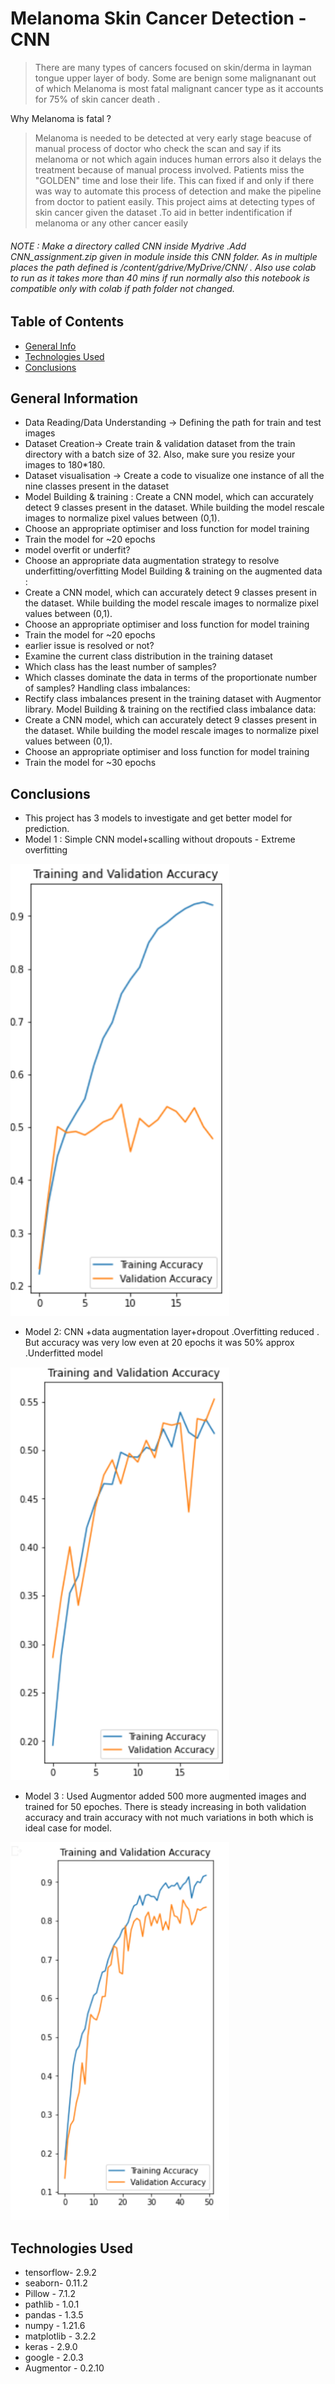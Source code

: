 # Melanoma Skin Cancer Detection - CNN 
> There are many types of cancers focused on skin/derma in layman tongue upper layer of body. Some are benign some malignanant out of which Melanoma is most fatal malignant cancer type as it accounts for 75% of skin cancer death .


Why Melanoma is fatal ?
> Melanoma is needed to be detected at very early stage beacuse of manual process of doctor who check the scan and say if its melanoma or not which again induces human errors also it delays the treatment because of manual process involved. Patients miss the "GOLDEN" time and lose their life.
> This can fixed if and only if there was way to automate this process of detection and make the pipeline from doctor to patient easily.
> This project aims at detecting types of skin cancer given the dataset .To aid in better indentification if melanoma or any other cancer easily 

###### NOTE : Make a directory called CNN inside Mydrive .Add CNN_assignment.zip given in module inside this CNN folder.  As in multiple places the path defined is /content/gdrive/MyDrive/CNN/ . Also use colab to run as it takes more than 40 mins if run normally also this notebook is compatible only with colab if path folder not changed.
## Table of Contents
* [General Info](#general-information)
* [Technologies Used](#technologies-used)
* [Conclusions](#conclusions)



## General Information
* Data Reading/Data Understanding → Defining the path for train and test images
* Dataset Creation→ Create train & validation dataset from the train directory with a batch size of 32. Also, make sure you resize your images to 180*180.
* Dataset visualisation → Create a code to visualize one instance of all the nine classes present in the dataset
* Model Building & training : Create a CNN model, which can accurately detect 9 classes present in the dataset. While building the model rescale images to normalize pixel values between (0,1).
* Choose an appropriate optimiser and loss function for model training
* Train the model for ~20 epochs
* model overfit or underfit?
* Choose an appropriate data augmentation strategy to resolve underfitting/overfitting Model Building & training on the augmented data :
* Create a CNN model, which can accurately detect 9 classes present in the dataset. While building the model rescale images to normalize pixel values between (0,1).
* Choose an appropriate optimiser and loss function for model training
* Train the model for ~20 epochs
* earlier issue is resolved or not?
* Examine the current class distribution in the training dataset
* Which class has the least number of samples?
* Which classes dominate the data in terms of the proportionate number of samples? Handling class imbalances:
* Rectify class imbalances present in the training dataset with Augmentor library. Model Building & training on the rectified class imbalance data:
* Create a CNN model, which can accurately detect 9 classes present in the dataset. While building the model rescale images to normalize pixel values between (0,1).
* Choose an appropriate optimiser and loss function for model training
* Train the model for ~30 epochs



<!-- You don't have to answer all the questions - just the ones relevant to your project. -->

## Conclusions
- This project has 3 models to investigate and get better model for prediction.
- Model 1 : Simple CNN model+scalling  without dropouts - Extreme overfitting
<img src="https://github.com/jenilChristo/MelanomaDetection/blob/main/image1.PNG" alt="drawing" style="width:350px;"/>

- Model 2: CNN +data augmentation layer+dropout .Overfitting reduced . But accuracy was very low even at 20 epochs it was 50% approx .Underfitted model 
<img src="https://github.com/jenilChristo/MelanomaDetection/blob/main/image2.PNG" alt="drawing" style="width:350px;"/>

- Model 3 : Used Augmentor added 500 more augmented images and trained for 50 epoches. There is steady increasing in both validation accuracy and train accuracy with not much variations in both which is ideal case for model.
<img src="https://github.com/jenilChristo/MelanomaDetection/blob/main/image3.PNG" alt="drawing" style="width:350px;"/>
<!-- You don't have to answer all the questions - just the ones relevant to your project. -->


## Technologies Used
* tensorflow- 2.9.2
* seaborn- 0.11.2
* Pillow - 7.1.2
* pathlib - 1.0.1
* pandas - 1.3.5
* numpy - 1.21.6
* matplotlib - 3.2.2
* keras - 2.9.0
* google - 2.0.3
* Augmentor - 0.2.10


